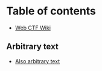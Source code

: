 # Table of contents

* [Web CTF Wiki](README.md)

## Arbitrary text

* [Also arbitrary text](group-1/page-1.md)
